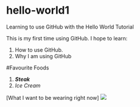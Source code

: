 # hello-world1
Learning to use GitHub with the Hello World Tutorial

This is my first time using GitHub. I hope to learn: 
1. How to use GitHub. 
2. Why I am using GitHub

#Favourite Foods
1. ***Steak***
2. *Ice Cream*

[What I want to be wearing right now]
![](http://www.dickssportinggoods.com/graphics/product_images/pDSP1-20258219_alternate1_v750.jpg)

